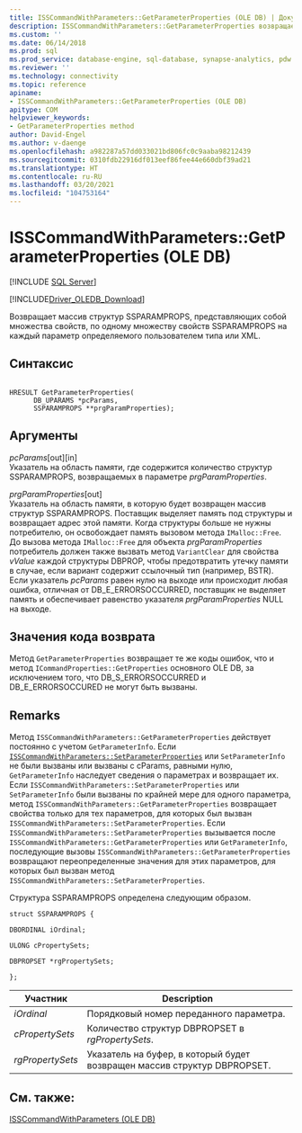 ```yaml
---
title: ISSCommandWithParameters::GetParameterProperties (OLE DB) | Документация Майкрософт
description: ISSCommandWithParameters::GetParameterProperties возвращает массив структур наборов свойств в OLE DB Driver for SQL Server, по одному для каждого определяемого пользователем типа или параметра XML.
ms.custom: ''
ms.date: 06/14/2018
ms.prod: sql
ms.prod_service: database-engine, sql-database, synapse-analytics, pdw
ms.reviewer: ''
ms.technology: connectivity
ms.topic: reference
apiname:
- ISSCommandWithParameters::GetParameterProperties (OLE DB)
apitype: COM
helpviewer_keywords:
- GetParameterProperties method
author: David-Engel
ms.author: v-daenge
ms.openlocfilehash: a982287a57dd033021bd806fc0c9aaba98212439
ms.sourcegitcommit: 0310fdb22916df013eef86fee44e660dbf39ad21
ms.translationtype: HT
ms.contentlocale: ru-RU
ms.lasthandoff: 03/20/2021
ms.locfileid: "104753164"
---
```

# <a name="isscommandwithparametersgetparameterproperties-ole-db"></a>ISSCommandWithParameters::GetParameterProperties (OLE DB)
[!INCLUDE [SQL Server](../../../includes/applies-to-version/sql-asdb-asdbmi-asa-pdw.md)]

[!INCLUDE[Driver_OLEDB_Download](../../../includes/driver_oledb_download.md)]

  Возвращает массив структур SSPARAMPROPS, представляющих собой множества свойств, по одному множеству свойств SSPARAMPROPS на каждый параметр определяемого пользователем типа или XML.  
  
## <a name="syntax"></a>Синтаксис  
  
```  
  
HRESULT GetParameterProperties(  
      DB_UPARAMS *pcParams,  
      SSPARAMPROPS **prgParamProperties);  
```  
  
## <a name="arguments"></a>Аргументы  
 *pcParams*[out][in]  
 Указатель на область памяти, где содержится количество структур SSPARAMPROPS, возвращаемых в параметре *prgParamProperties*.  
  
 *prgParamProperties*[out]  
 Указатель на область памяти, в которую будет возвращен массив структур SSPARAMPROPS. Поставщик выделяет память под структуры и возвращает адрес этой памяти. Когда структуры больше не нужны потребителю, он освобождает память вызовом метода `IMalloc::Free`. До вызова метода `IMalloc::Free` для объекта *prgParamProperties* потребитель должен также вызвать метод `VariantClear` для свойства *vValue* каждой структуры DBPROP, чтобы предотвратить утечку памяти в случае, если вариант содержит ссылочный тип (например, BSTR). Если указатель *pcParams* равен нулю на выходе или происходит любая ошибка, отличная от DB_E_ERRORSOCCURRED, поставщик не выделяет память и обеспечивает равенство указателя *prgParamProperties* NULL на выходе.  
  
## <a name="return-code-values"></a>Значения кода возврата  
 Метод `GetParameterProperties` возвращает те же коды ошибок, что и метод `ICommandProperties::GetProperties` основного OLE DB, за исключением того, что DB_S_ERRORSOCCURRED и DB_E_ERRORSOCCURED не могут быть вызваны.  
  
## <a name="remarks"></a>Remarks  
 Метод `ISSCommandWithParameters::GetParameterProperties` действует постоянно с учетом `GetParameterInfo`. Если [`ISSCommandWithParameters::SetParameterProperties`](../../oledb/ole-db-interfaces/isscommandwithparameters-setparameterproperties-ole-db.md) или `SetParameterInfo` не были вызваны или вызваны с cParams, равными нулю, `GetParameterInfo` наследует сведения о параметрах и возвращает их. Если `ISSCommandWithParameters::SetParameterProperties` или `SetParameterInfo` были вызваны по крайней мере для одного параметра, метод `ISSCommandWithParameters::GetParameterProperties` возвращает свойства только для тех параметров, для которых был вызван `ISSCommandWithParameters::SetParameterProperties`. Если `ISSCommandWithParameters::SetParameterProperties` вызывается после `ISSCommandWithParameters::GetParameterProperties` или `GetParameterInfo`, последующие вызовы `ISSCommandWithParameters::GetParameterProperties` возвращают переопределенные значения для этих параметров, для которых был вызван метод `ISSCommandWithParameters::SetParameterProperties`.  
  
 Структура SSPARAMPROPS определена следующим образом.  
  
 `struct SSPARAMPROPS {`  
  
 `DBORDINAL iOrdinal;`  
  
 `ULONG cPropertySets;`  
  
 `DBPROPSET *rgPropertySets;`  
  
 `};`  
  
|Участник|Description|  
|------------|-----------------|  
|*iOrdinal*|Порядковый номер переданного параметра.|  
|*cPropertySets*|Количество структур DBPROPSET в *rgPropertySets*.|  
|*rgPropertySets*|Указатель на буфер, в который будет возвращен массив структур DBPROPSET.|  
  
## <a name="see-also"></a>См. также:  
 [ISSCommandWithParameters &#40;OLE DB&#41;](../../oledb/ole-db-interfaces/isscommandwithparameters-ole-db.md)  
  
  
